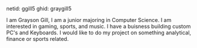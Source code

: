 netid: ggill5
ghid: graygill5

I am Grayson Gill, I am a junior majoring in Computer Science. I am interested in gaming, sports, and music. I have a buisness building custom PC's and Keyboards. I would like to do my project on something analytical, finance or sports related.
